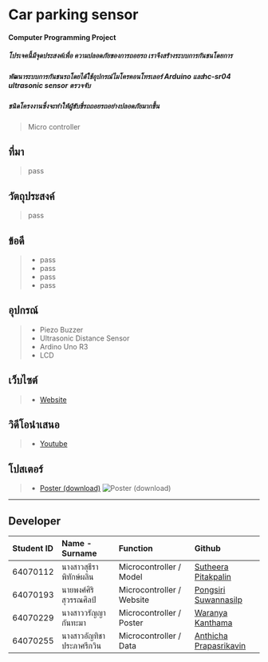 #  Car parking sensor
#### Computer Programming Project
##### โปรเจคนี้มีจุดประสงค์เพื่อ ความปลอดภัยของการถอยรถ เราจึงสร้างระบบการกันชนโดยการ
##### พัฒนาระบบการกันชนรถโดยได้ใช้อุปกรณ์ไมโครคอนโทรเลอร์ Arduino และhc-sr04 ultrasonic sensor ตรวจจับ
##### ชนิดโครงงานซึ่งจะทำให้ผู้ขับขี่รถถอยรถอย่างปลอดภัยมากขึ้น
> Micro controller
## ที่มา
> pass
## วัตถุประสงค์
> pass
## ข้อดี
> * pass
> * pass
> * pass
> * pass
## อุปกรณ์
> * Piezo Buzzer
> * Ultrasonic Distance Sensor
> * Ardino Uno R3
> * LCD
## เว็บไซต์
> * [Website](pass)
## วิดีโอนำเสนอ
> * [Youtube](pass)
## โปสเตอร์
> * [Poster (download)](pass)
>  ![Poster (download)](pass)
---
Developer
---

| Student ID | Name - Surname |  Function | Github |
| :-------- | :-------- | :--------- |:--------- |
|   64070112   |   นางสาวสุธีรา พิทักษ์ผลิน   |    Microcontroller / Model   |   [Sutheera Pitakpalin](https://github.com/SutheeraP)   |
|   64070193   |   นายพงศ์ศิริ สุวรรณศิลป์  |    Microcontroller / Website   |  [Pongsiri Suwannasilp](pass)   |
|   64070229   |   นางสาววรัญญา กันทะมา   |    Microcontroller / Poster   |   [Waranya Kanthama](https://github.com/64070229)   |
|   64070255   |   นางสาวอัญทิชา ประภาศรีกวิน   |    Microcontroller / Data   |  [Anthicha Prapasrikavin](https://github.com/OX-TOPIS)   |
